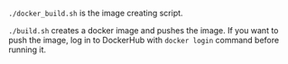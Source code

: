 `./docker_build.sh` is the image creating script. 

`./build.sh` creates a docker image and pushes the image.
If you want to push the image, log in to DockerHub with `docker login` command before running it.
